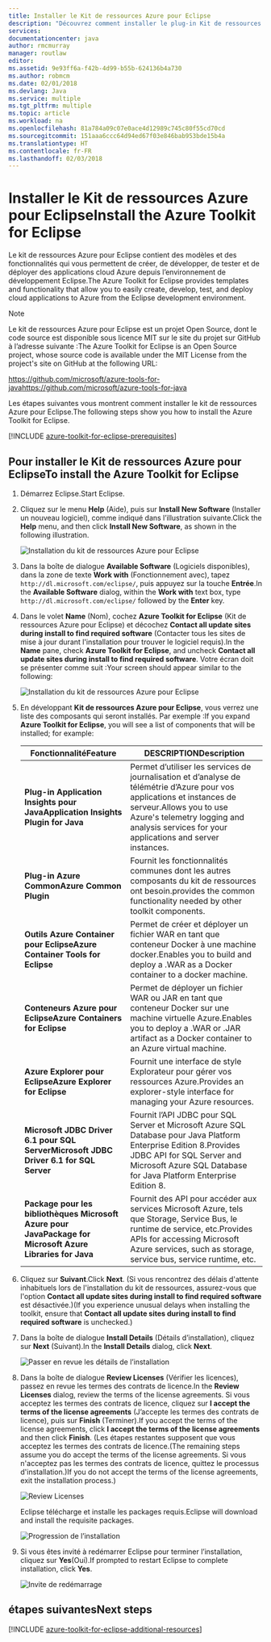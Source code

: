 ```yaml
---
title: Installer le Kit de ressources Azure pour Eclipse
description: "Découvrez comment installer le plug-in Kit de ressources Azure pour Eclipse pour créer et déployer des applications cloud sur Azure."
services: 
documentationcenter: java
author: rmcmurray
manager: routlaw
editor: 
ms.assetid: 9e93ff6a-f42b-4d99-b55b-624136b4a730
ms.author: robmcm
ms.date: 02/01/2018
ms.devlang: Java
ms.service: multiple
ms.tgt_pltfrm: multiple
ms.topic: article
ms.workload: na
ms.openlocfilehash: 81a784a09c07e0ace4d12989c745c80f55cd70cd
ms.sourcegitcommit: 151aaa6ccc64d94ed67f03e846bab953bde15b4a
ms.translationtype: HT
ms.contentlocale: fr-FR
ms.lasthandoff: 02/03/2018
---
```

# <a name="install-the-azure-toolkit-for-eclipse"></a><span data-ttu-id="662e7-103">Installer le Kit de ressources Azure pour Eclipse</span><span class="sxs-lookup"><span data-stu-id="662e7-103">Install the Azure Toolkit for Eclipse</span></span>

<span data-ttu-id="662e7-104">Le kit de ressources Azure pour Eclipse contient des modèles et des fonctionnalités qui vous permettent de créer, de développer, de tester et de déployer des applications cloud Azure depuis l’environnement de développement Eclipse.</span><span class="sxs-lookup"><span data-stu-id="662e7-104">The Azure Toolkit for Eclipse provides templates and functionality that allow you to easily create, develop, test, and deploy cloud applications to Azure from the Eclipse development environment.</span></span>

> [!NOTE] 
> 
> <span data-ttu-id="662e7-105">Le kit de ressources Azure pour Eclipse est un projet Open Source, dont le code source est disponible sous licence MIT sur le site du projet sur GitHub à l’adresse suivante :</span><span class="sxs-lookup"><span data-stu-id="662e7-105">The Azure Toolkit for Eclipse is an Open Source project, whose source code is available under the MIT License from the project's site on GitHub at the following URL:</span></span> 
> 
> <span data-ttu-id="662e7-106"><https://github.com/microsoft/azure-tools-for-java></span><span class="sxs-lookup"><span data-stu-id="662e7-106"><https://github.com/microsoft/azure-tools-for-java></span></span> 
> 

<span data-ttu-id="662e7-107">Les étapes suivantes vous montrent comment installer le kit de ressources Azure pour Eclipse.</span><span class="sxs-lookup"><span data-stu-id="662e7-107">The following steps show you how to install the Azure Toolkit for Eclipse.</span></span>

[!INCLUDE [azure-toolkit-for-eclipse-prerequisites](../includes/azure-toolkit-for-eclipse-prerequisites.md)]

## <a name="to-install-the-azure-toolkit-for-eclipse"></a><span data-ttu-id="662e7-108">Pour installer le Kit de ressources Azure pour Eclipse</span><span class="sxs-lookup"><span data-stu-id="662e7-108">To install the Azure Toolkit for Eclipse</span></span>

1. <span data-ttu-id="662e7-109">Démarrez Eclipse.</span><span class="sxs-lookup"><span data-stu-id="662e7-109">Start Eclipse.</span></span>

1. <span data-ttu-id="662e7-110">Cliquez sur le menu **Help** (Aide), puis sur **Install New Software** (Installer un nouveau logiciel), comme indiqué dans l’illustration suivante.</span><span class="sxs-lookup"><span data-stu-id="662e7-110">Click the **Help** menu, and then click **Install New Software**, as shown in the following illustration.</span></span>
   
   ![Installation du kit de ressources Azure pour Eclipse][01]

1. <span data-ttu-id="662e7-112">Dans la boîte de dialogue **Available Software** (Logiciels disponibles), dans la zone de texte **Work with** (Fonctionnement avec), tapez `http://dl.microsoft.com/eclipse/`, puis appuyez sur la touche **Entrée**.</span><span class="sxs-lookup"><span data-stu-id="662e7-112">In the **Available Software** dialog, within the **Work with** text box, type `http://dl.microsoft.com/eclipse/` followed by the **Enter** key.</span></span>

1. <span data-ttu-id="662e7-113">Dans le volet **Name** (Nom), cochez **Azure Toolkit for Eclipse** (Kit de ressources Azure pour Eclipse) et décochez **Contact all update sites during install to find required software** (Contacter tous les sites de mise à jour durant l'installation pour trouver le logiciel requis).</span><span class="sxs-lookup"><span data-stu-id="662e7-113">In the **Name** pane, check **Azure Toolkit for Eclipse**, and uncheck **Contact all update sites during install to find required software**.</span></span> <span data-ttu-id="662e7-114">Votre écran doit se présenter comme suit :</span><span class="sxs-lookup"><span data-stu-id="662e7-114">Your screen should appear similar to the following:</span></span>
   
   ![Installation du kit de ressources Azure pour Eclipse][02]

1. <span data-ttu-id="662e7-116">En développant **Kit de ressources Azure pour Eclipse**, vous verrez une liste des composants qui seront installés. Par exemple :</span><span class="sxs-lookup"><span data-stu-id="662e7-116">If you expand **Azure Toolkit for Eclipse**, you will see a list of components that will be installed; for example:</span></span>

   | <span data-ttu-id="662e7-117">Fonctionnalité</span><span class="sxs-lookup"><span data-stu-id="662e7-117">Feature</span></span> | <span data-ttu-id="662e7-118">DESCRIPTION</span><span class="sxs-lookup"><span data-stu-id="662e7-118">Description</span></span> | 
   |---|---| 
   | <span data-ttu-id="662e7-119">**Plug-in Application Insights pour Java**</span><span class="sxs-lookup"><span data-stu-id="662e7-119">**Application Insights Plugin for Java**</span></span> | <span data-ttu-id="662e7-120">Permet d’utiliser les services de journalisation et d’analyse de télémétrie d’Azure pour vos applications et instances de serveur.</span><span class="sxs-lookup"><span data-stu-id="662e7-120">Allows you to use Azure's telemetry logging and analysis services for your applications and server instances.</span></span> | 
   | <span data-ttu-id="662e7-121">**Plug-in Azure Common**</span><span class="sxs-lookup"><span data-stu-id="662e7-121">**Azure Common Plugin**</span></span> | <span data-ttu-id="662e7-122">Fournit les fonctionnalités communes dont les autres composants du kit de ressources ont besoin.</span><span class="sxs-lookup"><span data-stu-id="662e7-122">provides the common functionality needed by other toolkit components.</span></span> | 
   | <span data-ttu-id="662e7-123">**Outils Azure Container pour Eclipse**</span><span class="sxs-lookup"><span data-stu-id="662e7-123">**Azure Container Tools for Eclipse**</span></span> | <span data-ttu-id="662e7-124">Permet de créer et déployer un fichier WAR en tant que conteneur Docker à une machine docker.</span><span class="sxs-lookup"><span data-stu-id="662e7-124">Enables you to build and deploy a .WAR as a Docker container to a docker machine.</span></span> | 
   | <span data-ttu-id="662e7-125">**Conteneurs Azure pour Eclipse**</span><span class="sxs-lookup"><span data-stu-id="662e7-125">**Azure Containers for Eclipse**</span></span> | <span data-ttu-id="662e7-126">Permet de déployer un fichier WAR ou JAR en tant que conteneur Docker sur une machine virtuelle Azure.</span><span class="sxs-lookup"><span data-stu-id="662e7-126">Enables you to deploy a .WAR or .JAR artifact as a Docker container to an Azure virtual machine.</span></span> | 
   | <span data-ttu-id="662e7-127">**Azure Explorer pour Eclipse**</span><span class="sxs-lookup"><span data-stu-id="662e7-127">**Azure Explorer for Eclipse**</span></span> | <span data-ttu-id="662e7-128">Fournit une interface de style Explorateur pour gérer vos ressources Azure.</span><span class="sxs-lookup"><span data-stu-id="662e7-128">Provides an explorer-style interface for managing your Azure resources.</span></span> | 
   | <span data-ttu-id="662e7-129">**Microsoft JDBC Driver 6.1 pour SQL Server**</span><span class="sxs-lookup"><span data-stu-id="662e7-129">**Microsoft JDBC Driver 6.1 for SQL Server**</span></span> | <span data-ttu-id="662e7-130">Fournit l’API JDBC pour SQL Server et Microsoft Azure SQL Database pour Java Platform Enterprise Edition 8.</span><span class="sxs-lookup"><span data-stu-id="662e7-130">Provides JDBC API for SQL Server and Microsoft Azure SQL Database for Java Platform Enterprise Edition 8.</span></span> | 
   | <span data-ttu-id="662e7-131">**Package pour les bibliothèques Microsoft Azure pour Java**</span><span class="sxs-lookup"><span data-stu-id="662e7-131">**Package for Microsoft Azure Libraries for Java**</span></span> | <span data-ttu-id="662e7-132">Fournit des API pour accéder aux services Microsoft Azure, tels que Storage, Service Bus, le runtime de service, etc.</span><span class="sxs-lookup"><span data-stu-id="662e7-132">Provides APIs for accessing Microsoft Azure services, such as storage, service bus, service runtime, etc.</span></span> | 

1. <span data-ttu-id="662e7-133">Cliquez sur **Suivant**.</span><span class="sxs-lookup"><span data-stu-id="662e7-133">Click **Next**.</span></span> <span data-ttu-id="662e7-134">(Si vous rencontrez des délais d'attente inhabituels lors de l'installation du kit de ressources, assurez-vous que l'option **Contact all update sites during install to find required software** est désactivée.)</span><span class="sxs-lookup"><span data-stu-id="662e7-134">(If you experience unusual delays when installing the toolkit, ensure that **Contact all update sites during install to find required software** is unchecked.)</span></span>

1. <span data-ttu-id="662e7-135">Dans la boîte de dialogue **Install Details** (Détails d’installation), cliquez sur **Next** (Suivant).</span><span class="sxs-lookup"><span data-stu-id="662e7-135">In the **Install Details** dialog, click **Next**.</span></span>
   
   ![Passer en revue les détails de l’installation][03]

1. <span data-ttu-id="662e7-137">Dans la boîte de dialogue **Review Licenses** (Vérifier les licences), passez en revue les termes des contrats de licence.</span><span class="sxs-lookup"><span data-stu-id="662e7-137">In the **Review Licenses** dialog, review the terms of the license agreements.</span></span> <span data-ttu-id="662e7-138">Si vous acceptez les termes des contrats de licence, cliquez sur **I accept the terms of the license agreements** (J’accepte les termes des contrats de licence), puis sur **Finish** (Terminer).</span><span class="sxs-lookup"><span data-stu-id="662e7-138">If you accept the terms of the license agreements, click **I accept the terms of the license agreements** and then click **Finish**.</span></span> <span data-ttu-id="662e7-139">(Les étapes restantes supposent que vous acceptez les termes des contrats de licence.</span><span class="sxs-lookup"><span data-stu-id="662e7-139">(The remaining steps assume you do accept the terms of the license agreements.</span></span> <span data-ttu-id="662e7-140">Si vous n'acceptez pas les termes des contrats de licence, quittez le processus d'installation.)</span><span class="sxs-lookup"><span data-stu-id="662e7-140">If you do not accept the terms of the license agreements, exit the installation process.)</span></span>
   
   ![Review Licenses][04]
   
   <span data-ttu-id="662e7-142">Eclipse télécharge et installe les packages requis.</span><span class="sxs-lookup"><span data-stu-id="662e7-142">Eclipse will download and install the requisite packages.</span></span>
   
   ![Progression de l’installation][05]

1. <span data-ttu-id="662e7-144">Si vous êtes invité à redémarrer Eclipse pour terminer l’installation, cliquez sur **Yes**(Oui).</span><span class="sxs-lookup"><span data-stu-id="662e7-144">If prompted to restart Eclipse to complete installation, click **Yes**.</span></span>
   
   ![Invite de redémarrage][06]

## <a name="next-steps"></a><span data-ttu-id="662e7-146">étapes suivantes</span><span class="sxs-lookup"><span data-stu-id="662e7-146">Next steps</span></span>

[!INCLUDE [azure-toolkit-for-eclipse-additional-resources](../includes/azure-toolkit-for-eclipse-additional-resources.md)]

<!-- URL List -->

<!-- Legacy MSDN URL = https://msdn.microsoft.com/library/azure/hh690946.aspx -->

<!-- IMG List -->

[01]: media/azure-toolkit-for-eclipse-installation/eclipse-installation-01.png
[02]: media/azure-toolkit-for-eclipse-installation/eclipse-installation-02.png
[03]: media/azure-toolkit-for-eclipse-installation/eclipse-installation-03.png
[04]: media/azure-toolkit-for-eclipse-installation/eclipse-installation-04.png
[05]: media/azure-toolkit-for-eclipse-installation/eclipse-installation-05.png
[06]: media/azure-toolkit-for-eclipse-installation/eclipse-installation-06.png
